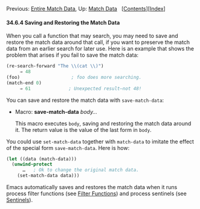 

Previous: [Entire Match Data](Entire-Match-Data.html), Up: [Match Data](Match-Data.html)   \[[Contents](index.html#SEC_Contents "Table of contents")]\[[Index](Index.html "Index")]

#### 34.6.4 Saving and Restoring the Match Data

When you call a function that may search, you may need to save and restore the match data around that call, if you want to preserve the match data from an earlier search for later use. Here is an example that shows the problem that arises if you fail to save the match data:

```lisp
(re-search-forward "The \\(cat \\)")
     ⇒ 48
(foo)                   ; foo does more searching.
(match-end 0)
     ⇒ 61              ; Unexpected result—not 48!
```

You can save and restore the match data with `save-match-data`:

*   Macro: **save-match-data** *body…*

    This macro executes `body`, saving and restoring the match data around it. The return value is the value of the last form in `body`.

You could use `set-match-data` together with `match-data` to imitate the effect of the special form `save-match-data`. Here is how:

```lisp
(let ((data (match-data)))
  (unwind-protect
      …   ; Ok to change the original match data.
    (set-match-data data)))
```

Emacs automatically saves and restores the match data when it runs process filter functions (see [Filter Functions](Filter-Functions.html)) and process sentinels (see [Sentinels](Sentinels.html)).
